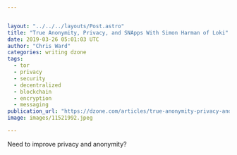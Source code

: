 ```yaml
---


layout: "../../../layouts/Post.astro"
title: "True Anonymity, Privacy, and SNApps With Simon Harman of Loki"
date: 2019-03-26 05:01:03 UTC
author: "Chris Ward"
categories: writing dzone
tags:
  - tor
  - privacy
  - security
  - decentralized
  - blockchain
  - encryption
  - messaging
publication_url: "https://dzone.com/articles/true-anonymity-privacy-and-snapps-with-simon-harma"
image: images/11521992.jpeg

---
```

Need to improve privacy and anonymity?

